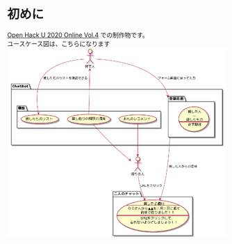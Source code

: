 # 初めに
[Open Hack U 2020 Online Vol.4](https://hacku.connpass.com/event/201528/)
での制作物です。  
ユースケース図は、こちらになります
![usecase](/ImageUML/usecase.png)
